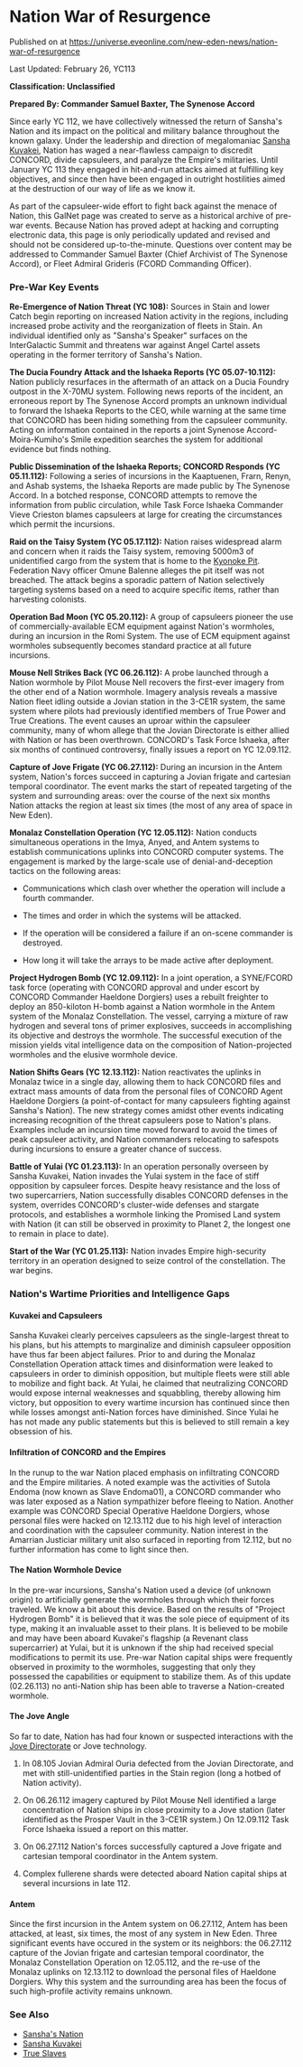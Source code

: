 # Nation War of Resurgence
Published on  at https://universe.eveonline.com/new-eden-news/nation-war-of-resurgence

Last Updated: February 26, YC113

**Classification: Unclassified**

**Prepared By: Commander Samuel Baxter, The Synenose Accord**

Since early YC 112, we have collectively witnessed the return of Sansha's Nation and its impact on the political and military balance throughout the known galaxy. Under the leadership and direction of megalomaniac [Sansha Kuvakei](17GtFlYwgztQDPD4Uotuv8), Nation has waged a near-flawless campaign to discredit CONCORD, divide capsuleers, and paralyze the Empire's militaries. Until January YC 113 they engaged in hit-and-run attacks aimed at fulfilling key objectives, and since then have been engaged in outright hostilities aimed at the destruction of our way of life as we know it.

As part of the capsuleer-wide effort to fight back against the menace of Nation, this GalNet page was created to serve as a historical archive of pre-war events. Because Nation has proved adept at hacking and corrupting electronic data, this page is only periodically updated and revised and should not be considered up-to-the-minute. Questions over content may be addressed to Commander Samuel Baxter (Chief Archivist of The Synenose Accord), or Fleet Admiral Grideris (FCORD Commanding Officer).

### Pre-War Key Events

**Re-Emergence of Nation Threat (YC 108):** Sources in Stain and lower Catch begin reporting on increased Nation activity in the regions, including increased probe activity and the reorganization of fleets in Stain. An individual identified only as "Sansha's Speaker" surfaces on the InterGalactic Summit and threatens war against Angel Cartel assets operating in the former territory of Sansha's Nation.

**The Ducia Foundry Attack and the Ishaeka Reports (YC 05.07-10.112):** Nation publicly resurfaces in the aftermath of an attack on a Ducia Foundry outpost in the X-70MU system. Following news reports of the incident, an erroneous report by The Synenose Accord prompts an unknown individual to forward the Ishaeka Reports to the CEO, while warning at the same time that CONCORD has been hiding something from the capsuleer community. Acting on information contained in the reports a joint Synenose Accord-Moira-Kumiho's Smile expedition searches the system for additional evidence but finds nothing.

**Public Dissemination of the Ishaeka Reports; CONCORD Responds (YC 05.11.112):** Following a series of incursions in the Kaaptuenen, Frarn, Renyn, and Ashab systems, the Ishaeka Reports are made public by The Synenose Accord. In a botched response, CONCORD attempts to remove the information from public circulation, while Task Force Ishaeka Commander Vieve Crieston blames capsuleers at large for creating the circumstances which permit the incursions.

**Raid on the Taisy System (YC 05.17.112):** Nation raises widespread alarm and concern when it raids the Taisy system, removing 5000m3 of unidentified cargo from the system that is home to the [Kyonoke Pit](7xBOjl29w2uuZZ5slrfTQA). Federation Navy officer Omune Balenne alleges the pit itself was not breached. The attack begins a sporadic pattern of Nation selectively targeting systems based on a need to acquire specific items, rather than harvesting colonists.

**Operation Bad Moon (YC 05.20.112):** A group of capsuleers pioneer the use of commercially-available ECM equipment against Nation's wormholes, during an incursion in the Romi System. The use of ECM equipment against wormholes subsequently becomes standard practice at all future incursions.

**Mouse Nell Strikes Back (YC 06.26.112):** A probe launched through a Nation wormhole by Pilot Mouse Nell recovers the first-ever imagery from the other end of a Nation wormhole. Imagery analysis reveals a massive Nation fleet idling outside a Jovian station in the 3-CE1R system, the same system where pilots had previously identified members of True Power and True Creations. The event causes an uproar within the capsuleer community, many of whom allege that the Jovian Directorate is either allied with Nation or has been overthrown. CONCORD's Task Force Ishaeka, after six months of continued controversy, finally issues a report on YC 12.09.112.

**Capture of Jove Frigate (YC 06.27.112):** During an incursion in the Antem system, Nation's forces succeed in capturing a Jovian frigate and cartesian temporal coordinator. The event marks the start of repeated targeting of the system and surrounding areas: over the course of the next six months Nation attacks the region at least six times (the most of any area of space in New Eden).

**Monalaz Constellation Operation (YC 12.05.112):** Nation conducts simultaneous operations in the Imya, Anyed, and Antem systems to establish communications uplinks into CONCORD computer systems. The engagement is marked by the large-scale use of denial-and-deception tactics on the following areas:

- Communications which clash over whether the operation will include a fourth commander.

- The times and order in which the systems will be attacked.

- If the operation will be considered a failure if an on-scene commander is destroyed.

- How long it will take the arrays to be made active after deployment.

**Project Hydrogen Bomb (YC 12.09.112):** In a joint operation, a SYNE/FCORD task force (operating with CONCORD approval and under escort by CONCORD Commander Haeldone Dorgiers) uses a rebuilt freighter to deploy an 850-kiloton H-bomb against a Nation wormhole in the Antem system of the Monalaz Constellation. The vessel, carrying a mixture of raw hydrogen and several tons of primer explosives, succeeds in accomplishing its objective and destroys the wormhole. The successful execution of the mission yields vital intelligence data on the composition of Nation-projected wormholes and the elusive wormhole device.

**Nation Shifts Gears (YC 12.13.112):** Nation reactivates the uplinks in Monalaz twice in a single day, allowing them to hack CONCORD files and extract mass amounts of data from the personal files of CONCORD Agent Haeldone Dorgiers (a point-of-contact for many capsuleers fighting against Sansha's Nation). The new strategy comes amidst other events indicating increasing recognition of the threat capsuleers pose to Nation's plans. Examples include an incursion time moved forward to avoid the times of peak capsuleer activity, and Nation commanders relocating to safespots during incursions to ensure a greater chance of success.

**Battle of Yulai (YC 01.23.113):** In an operation personally overseen by Sansha Kuvakei, Nation invades the Yulai system in the face of stiff opposition by capsuleer forces. Despite heavy resistance and the loss of two supercarriers, Nation successfully disables CONCORD defenses in the system, overrides CONCORD's cluster-wide defenses and stargate protocols, and establishes a wormhole linking the Promised Land system with Nation (it can still be observed in proximity to Planet 2, the longest one to remain in place to date).

**Start of the War (YC 01.25.113):** Nation invades Empire high-security territory in an operation designed to seize control of the constellation. The war begins.

### Nation's Wartime Priorities and Intelligence Gaps

#### Kuvakei and Capsuleers

Sansha Kuvakei clearly perceives capsuleers as the single-largest threat to his plans, but his attempts to marginalize and diminish capsuleer opposition have thus far been abject failures. Prior to and during the Monalaz Constellation Operation attack times and disinformation were leaked to capsuleers in order to diminish opposition, but multiple fleets were still able to mobilize and fight back. At Yulai, he claimed that neutralizing CONCORD would expose internal weaknesses and squabbling, thereby allowing him victory, but opposition to every wartime incursion has continued since then while losses amongst anti-Nation forces have diminished. Since Yulai he has not made any public statements but this is believed to still remain a key obsession of his.

#### Infiltration of CONCORD and the Empires

In the runup to the war Nation placed emphasis on infiltrating CONCORD and the Empire militaries. A noted example was the activities of Sutola Endoma (now known as Slave Endoma01), a CONCORD commander who was later exposed as a Nation sympathizer before fleeing to Nation. Another example was CONCORD Special Operative Haeldone Dorgiers, whose personal files were hacked on 12.13.112 due to his high level of interaction and coordination with the capsuleer community. Nation interest in the Amarrian Justiciar military unit also surfaced in reporting from 12.112, but no further information has come to light since then.

#### The Nation Wormhole Device

In the pre-war incursions, Sansha's Nation used a device (of unknown origin) to artificially generate the wormholes through which their forces traveled. We know a bit about this device. Based on the results of "Project Hydrogen Bomb" it is believed that it was the sole piece of equipment of its type, making it an invaluable asset to their plans. It is believed to be mobile and may have been aboard Kuvakei's flagship (a Revenant class supercarrier) at Yulai, but it is unknown if the ship had received special modifications to permit its use. Pre-war Nation capital ships were frequently observed in proximity to the wormholes, suggesting that only they possessed the capabilities or equipment to stabilize them. As of this update (02.26.113) no anti-Nation ship has been able to traverse a Nation-created wormhole.

#### The Jove Angle

So far to date, Nation has had four known or suspected interactions with the [Jove Directorate](6xoRWydZHCG4nplVmqXV9G) or Jove technology.

1. In 08.105 Jovian Admiral Ouria defected from the Jovian Directorate, and met with still-unidentified parties in the Stain region (long a hotbed of Nation activity).

2. On 06.26.112 imagery captured by Pilot Mouse Nell identified a large concentration of Nation ships in close proximity to a Jove station (later identified as the Prosper Vault in the 3-CE1R system.) On 12.09.112 Task Force Ishaeka issued a report on this matter.

3. On 06.27.112 Nation's forces successfully captured a Jove frigate and cartesian temporal coordinator in the Antem system.

4. Complex fullerene shards were detected aboard Nation capital ships at several incursions in late 112.

#### Antem

Since the first incursion in the Antem system on 06.27.112, Antem has been attacked, at least, six times, the most of any system in New Eden. Three significant events have occured in the system or its neighbors: the 06.27.112 capture of the Jovian frigate and cartesian temporal coordinator, the Monalaz Constellation Operation on 12.05.112, and the re-use of the Monalaz uplinks on 12.13.112 to download the personal files of Haeldone Dorgiers. Why this system and the surrounding area has been the focus of such high-profile activity remains unknown.

### See Also
- [Sansha's Nation](6dFZYDkE3R4BRF9w21mtjP)
- [Sansha Kuvakei](17GtFlYwgztQDPD4Uotuv8)
- [True Slaves](2OMQ8inZvuePjeJdMpDz3B)
